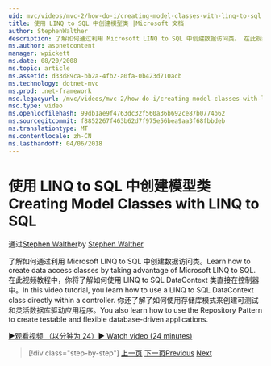 ```yaml
---
uid: mvc/videos/mvc-2/how-do-i/creating-model-classes-with-linq-to-sql
title: 使用 LINQ to SQL 中创建模型类 |Microsoft 文档
author: StephenWalther
description: 了解如何通过利用 Microsoft LINQ to SQL 中创建数据访问类。 在此视频教程中，你将了解如何使用 LINQ to SQL DataContext...
ms.author: aspnetcontent
manager: wpickett
ms.date: 08/20/2008
ms.topic: article
ms.assetid: d33d89ca-bb2a-4fb2-a0fa-0b423d710acb
ms.technology: dotnet-mvc
ms.prod: .net-framework
msc.legacyurl: /mvc/videos/mvc-2/how-do-i/creating-model-classes-with-linq-to-sql
msc.type: video
ms.openlocfilehash: 99db1ae9f4763dc32f560a36b692ce87b0774b62
ms.sourcegitcommit: f8852267f463b62d7f975e56bea9aa3f68fbbdeb
ms.translationtype: MT
ms.contentlocale: zh-CN
ms.lasthandoff: 04/06/2018
---
```

<a name="creating-model-classes-with-linq-to-sql"></a><span data-ttu-id="9cb4b-104">使用 LINQ to SQL 中创建模型类</span><span class="sxs-lookup"><span data-stu-id="9cb4b-104">Creating Model Classes with LINQ to SQL</span></span>
====================
<span data-ttu-id="9cb4b-105">通过[Stephen Walther](https://github.com/StephenWalther)</span><span class="sxs-lookup"><span data-stu-id="9cb4b-105">by [Stephen Walther](https://github.com/StephenWalther)</span></span>

<span data-ttu-id="9cb4b-106">了解如何通过利用 Microsoft LINQ to SQL 中创建数据访问类。</span><span class="sxs-lookup"><span data-stu-id="9cb4b-106">Learn how to create data access classes by taking advantage of Microsoft LINQ to SQL.</span></span> <span data-ttu-id="9cb4b-107">在此视频教程中，你将了解如何使用 LINQ to SQL DataContext 类直接在控制器中。</span><span class="sxs-lookup"><span data-stu-id="9cb4b-107">In this video tutorial, you learn how to use a LINQ to SQL DataContext class directly within a controller.</span></span> <span data-ttu-id="9cb4b-108">你还了解了如何使用存储库模式来创建可测试和灵活数据库驱动应用程序。</span><span class="sxs-lookup"><span data-stu-id="9cb4b-108">You also learn how to use the Repository Pattern to create testable and flexible database-driven applications.</span></span>

[<span data-ttu-id="9cb4b-109">&#9654;观看视频 （以分钟为 24）</span><span class="sxs-lookup"><span data-stu-id="9cb4b-109">&#9654; Watch video (24 minutes)</span></span>](https://channel9.msdn.com/Blogs/ASP-NET-Site-Videos/creating-model-classes-with-linq-to-sql)

> [!div class="step-by-step"]
> <span data-ttu-id="9cb4b-110">[上一页](creating-custom-html-helpers.md)
> [下一页](displaying-a-table-of-database-data.md)</span><span class="sxs-lookup"><span data-stu-id="9cb4b-110">[Previous](creating-custom-html-helpers.md)
[Next](displaying-a-table-of-database-data.md)</span></span>
